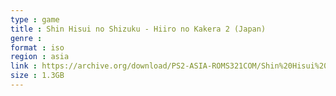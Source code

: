 ```yaml
---
type : game
title : Shin Hisui no Shizuku - Hiiro no Kakera 2 (Japan)
genre : 
format : iso
region : asia
link : https://archive.org/download/PS2-ASIA-ROMS321COM/Shin%20Hisui%20no%20Shizuku%20-%20Hiiro%20no%20Kakera%202%20%28Japan%29.7z
size : 1.3GB
---
```

